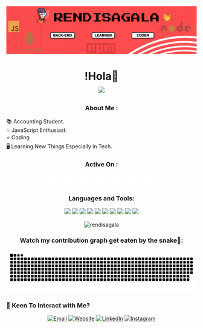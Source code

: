<!-- rendisagala -->
<img src="./src/banner1.png" />
<h1 align="center">!Hola👋 <br><img src="https://c.tenor.com/lwScjCRTln8AAAAC/smile-and.gif" width="400px"></h1>
<h3 align="center">About Me :</h3>  
 <p>
📚 Accounting Student.
<br>💡  JavaScript Enthusiast.
<br>⭐ Coding
<br>🖥️ Learning New Things Especially in Tech.
 </p>
  
<h3 align="center">Active On :</h3>  
<p align="center">  
<a href="https://www.instagram.com/rendianjuma/" target="blank"><img align="center" src="./src/instagram.svg" alt="rendisagala" height="30" width="40" /></a>  
<a href="https://www.linkedin.com/in/rendi-anjuma-sagala-a3b2421b6/" target="blank"><img align="center" src="./src/linkedin.svg" alt="rendisagala" height="30" width="40" /></a>  
<a href="https://www.facebook.com/rendi.sagala" target="blank"><img align="center" src="./src/facebook.svg" alt="rendisagala" height="30" width="40" /></a>
<a href="https://github.com/rendisagala" target="blank"><img align="center" src="./src/github.svg" alt="rendisagala" height="30" width="40" /></a>
<a href="javascript:void(0);" target="blank"><img align="center" src="./src/twitter.svg" alt="rendisagala" height="30" width="40" /></a>
<a href="javascript:void(0);" target="blank"><img align="center" src="./src/discord.svg" alt="rendisagala" height="30" width="40" /></a>
<a href="mailto:rendisagala19@gmail.com" target="blank"><img align="center" src="./src/gmail.svg" alt="rendisagala" height="30" width="40" /></a>
</p>  
<h3 align="Center">Languages and Tools:</h3>  
<p align="center">

<img src="https://img.shields.io/badge/NodeJS-07405E?style=for-the-badge&logo=nodedotjs&logoColor=white">
<img src="https://img.shields.io/badge/JavaScript-F7DF1E?style=for-the-badge&logo=javascript&logoColor=black">
<img src="https://img.shields.io/badge/ExpressJS-4EA94B?style=for-the-badge&logo=express&logoColor=black">
<img src="https://img.shields.io/badge/NPM-000?style=for-the-badge&logo=npm&logoColor=white">
<img src="https://img.shields.io/badge/MongoDB-4EA94B?style=for-the-badge&logo=mongodb&logoColor=white">
<img src="https://img.shields.io/badge/Git-E42020?style=for-the-badge&logo=git&logoColor=black">
<img src="https://img.shields.io/badge/Bootstrap-563D7C?style=for-the-badge&logo=bootstrap&logoColor=white">
<img src="https://img.shields.io/badge/Heroku-430098?style=for-the-badge&logo=heroku&logoColor=white"> 
<img src="https://img.shields.io/badge/HTML5-E34F26?style=for-the-badge&logo=html5&logoColor=white">
<img src="https://img.shields.io/badge/CSS-#2080E4?&style=for-the-badge&logo=css3&logoColor=white">
</p>

<p  align="center">
<img align="Center" src="https://github-readme-streak-stats.herokuapp.com/?user=rendisagala&" alt="rendisagala" />
 
</p>
<h3 align="center">Watch my contribution graph get eaten by the snake🐍:</h3>

![Snake animation](./src/github-contribution-grid-snake.svg)

<h3> 🙌 Keen To Interact with Me? </h3>

<p align="center">
<a href="mailto:syedammarilyas@hotmail.com"><img alt="Email" src="https://img.shields.io/badge/Gmail-rendisagala19@gmail.com-blue?style=flat-square&logo=gmail"></a>
<a href="https://rendisagala.vercel.app/"><img alt="Website" src="https://img.shields.io/badge/Website-www.rendisagala.vercel.app-blue?style=flat-square&logo=google-chrome"></a>
<a href="https://www.linkedin.com/in/rendi-anjuma-sagala-a3b2421b6/"><img alt="LinkedIn" src="https://img.shields.io/badge/LinkedIn-Rendi Sagala-blue?style=flat-square&logo=linkedin"></a>
<a href="https://www.instagram.com/rendianjuma/"><img alt="Instagram" src="https://img.shields.io/badge/Instagram-@rendianjuma-blue?style=flat-square&logo=instagram"></a>
</p>
